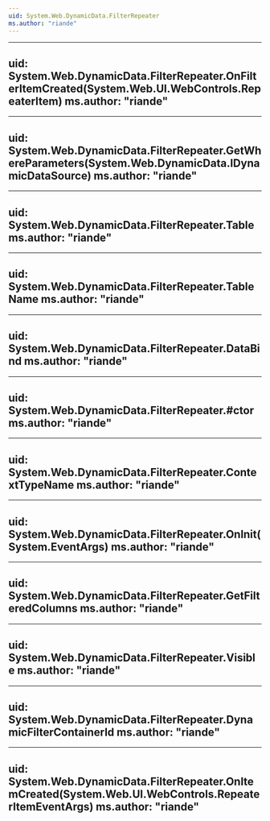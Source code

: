 ```yaml
---
uid: System.Web.DynamicData.FilterRepeater
ms.author: "riande"
---
```


---
uid: System.Web.DynamicData.FilterRepeater.OnFilterItemCreated(System.Web.UI.WebControls.RepeaterItem)
ms.author: "riande"
---

---
uid: System.Web.DynamicData.FilterRepeater.GetWhereParameters(System.Web.DynamicData.IDynamicDataSource)
ms.author: "riande"
---

---
uid: System.Web.DynamicData.FilterRepeater.Table
ms.author: "riande"
---

---
uid: System.Web.DynamicData.FilterRepeater.TableName
ms.author: "riande"
---

---
uid: System.Web.DynamicData.FilterRepeater.DataBind
ms.author: "riande"
---

---
uid: System.Web.DynamicData.FilterRepeater.#ctor
ms.author: "riande"
---

---
uid: System.Web.DynamicData.FilterRepeater.ContextTypeName
ms.author: "riande"
---

---
uid: System.Web.DynamicData.FilterRepeater.OnInit(System.EventArgs)
ms.author: "riande"
---

---
uid: System.Web.DynamicData.FilterRepeater.GetFilteredColumns
ms.author: "riande"
---

---
uid: System.Web.DynamicData.FilterRepeater.Visible
ms.author: "riande"
---

---
uid: System.Web.DynamicData.FilterRepeater.DynamicFilterContainerId
ms.author: "riande"
---

---
uid: System.Web.DynamicData.FilterRepeater.OnItemCreated(System.Web.UI.WebControls.RepeaterItemEventArgs)
ms.author: "riande"
---
